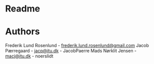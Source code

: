 # Readme
# Authors
Frederik Lund Rosenlund - frederik.lund.rosenlund@gmail.com
Jacob Pærregaard - jacp@itu.dk - JacobPaerre
Mads Nørklit Jensen - macj@itu.dk - noerslidt
